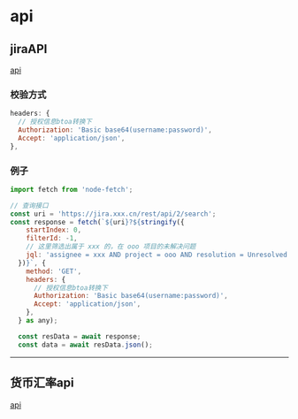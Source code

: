 # api

## jiraAPI
[api](https://docs.atlassian.com/software/jira/docs/api/REST/7.6.1/#api)

### 校验方式
```js
headers: {
  // 授权信息btoa转换下
  Authorization: 'Basic base64(username:password)',
  Accept: 'application/json',
},
```

### 例子
```js
import fetch from 'node-fetch';

// 查询接口
const uri = 'https://jira.xxx.cn/rest/api/2/search';
const response = fetch(`${uri}?${stringify({
    startIndex: 0,
    filterId: -1,
    // 这里筛选出属于 xxx 的，在 ooo 项目的未解决问题
    jql: 'assignee = xxx AND project = ooo AND resolution = Unresolved order by updated DESC',
  })}`, {
    method: 'GET',
    headers: {
      // 授权信息btoa转换下
      Authorization: 'Basic base64(username:password)',
      Accept: 'application/json',
    },
  } as any);

  const resData = await response;
  const data = await resData.json();
```

---

## 货币汇率api
[api](https://currencyscoop.com/)
